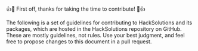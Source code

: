 👍🎉 First off, thanks for taking the time to contribute! 🎉👍

The following is a set of guidelines for contributing to HackSolutions and its packages, which are hosted in the HackSolutions repository on GitHub. These are mostly guidelines, not rules. Use your best judgment, and feel free to propose changes to this document in a pull request.
